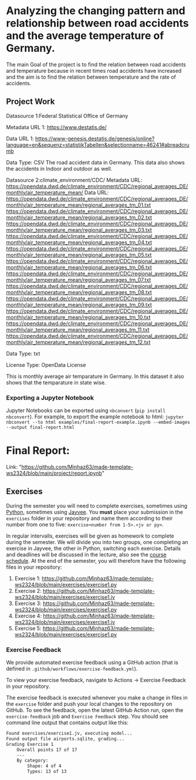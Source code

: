 # Analyzing the changing pattern and relationship between road accidents and the average temperature of Germany.

The main Goal of the project is to find the relation between road accidents and temperature because in recent times road accidents have increased and the aim is to find the relation between temperature and the rate of accidents.

## Project Work
Datasource 1:Federal Statistical Office of Germany

Metadata URL 1: https://www.destatis.de/

Data URL 1: https://www-genesis.destatis.de/genesis/online?language=en&sequenz=statistikTabellen&selectionname=46241#abreadcrumb

Data Type: CSV The road accident data in Germany. This data also shows the accidents in Indoor and outdoor as well.

Datasource 2:climate_environment/CDC/
Metadata URL: https://opendata.dwd.de/climate_environment/CDC/regional_averages_DE/monthly/air_temperature_mean/
Data URL: https://opendata.dwd.de/climate_environment/CDC/regional_averages_DE/monthly/air_temperature_mean/regional_averages_tm_01.txt https://opendata.dwd.de/climate_environment/CDC/regional_averages_DE/monthly/air_temperature_mean/regional_averages_tm_02.txt https://opendata.dwd.de/climate_environment/CDC/regional_averages_DE/monthly/air_temperature_mean/regional_averages_tm_03.txt https://opendata.dwd.de/climate_environment/CDC/regional_averages_DE/monthly/air_temperature_mean/regional_averages_tm_04.txt https://opendata.dwd.de/climate_environment/CDC/regional_averages_DE/monthly/air_temperature_mean/regional_averages_tm_05.txt https://opendata.dwd.de/climate_environment/CDC/regional_averages_DE/monthly/air_temperature_mean/regional_averages_tm_06.txt https://opendata.dwd.de/climate_environment/CDC/regional_averages_DE/monthly/air_temperature_mean/regional_averages_tm_07.txt https://opendata.dwd.de/climate_environment/CDC/regional_averages_DE/monthly/air_temperature_mean/regional_averages_tm_08.txt https://opendata.dwd.de/climate_environment/CDC/regional_averages_DE/monthly/air_temperature_mean/regional_averages_tm_09.txt https://opendata.dwd.de/climate_environment/CDC/regional_averages_DE/monthly/air_temperature_mean/regional_averages_tm_10.txt https://opendata.dwd.de/climate_environment/CDC/regional_averages_DE/monthly/air_temperature_mean/regional_averages_tm_11.txt https://opendata.dwd.de/climate_environment/CDC/regional_averages_DE/monthly/air_temperature_mean/regional_averages_tm_12.txt

Data Type: txt

License Type: OpenData License

This is monthly average air temparature in Germany. In this dataset it also shows that the temparature in state wise.

### Exporting a Jupyter Notebook
Jupyter Notebooks can be exported using `nbconvert` (`pip install nbconvert`). For example, to export the example notebook to html: `jupyter nbconvert --to html examples/final-report-example.ipynb --embed-images --output final-report.html`

# Final Report: 
Link: "https://github.com/Minhaz63/made-template-ws2324/blob/main/project/report.ipynb"

## Exercises
During the semester you will need to complete exercises, sometimes using [Python](https://www.python.org/), sometimes using [Jayvee](https://github.com/jvalue/jayvee). You **must** place your submission in the `exercises` folder in your repository and name them according to their number from one to five: `exercise<number from 1-5>.<jv or py>`.

In regular intervalls, exercises will be given as homework to complete during the semester. We will divide you into two groups, one completing an exercise in Jayvee, the other in Python, switching each exercise. Details and deadlines will be discussed in the lecture, also see the [course schedule](https://made.uni1.de/). At the end of the semester, you will therefore have the following files in your repository:

1. Exercise 1: https://github.com/Minhaz63/made-template-ws2324/blob/main/exercises/exercise1.py
2. Exercise 2: https://github.com/Minhaz63/made-template-ws2324/blob/main/exercises/exercise1.jv
3. Exercise 3: https://github.com/Minhaz63/made-template-ws2324/blob/main/exercises/exercise1.py
4. Exercise 4: https://github.com/Minhaz63/made-template-ws2324/blob/main/exercises/exercise1.jv
5. Exercise 5: https://github.com/Minhaz63/made-template-ws2324/blob/main/exercises/exercise1.py

### Exercise Feedback
We provide automated exercise feedback using a GitHub action (that is defined in `.github/workflows/exercise-feedback.yml`). 

To view your exercise feedback, navigate to Actions -> Exercise Feedback in your repository.

The exercise feedback is executed whenever you make a change in files in the `exercise` folder and push your local changes to the repository on GitHub. To see the feedback, open the latest GitHub Action run, open the `exercise-feedback` job and `Exercise Feedback` step. You should see command line output that contains output like this:

```sh
Found exercises/exercise1.jv, executing model...
Found output file airports.sqlite, grading...
Grading Exercise 1
	Overall points 17 of 17
	---
	By category:
		Shape: 4 of 4
		Types: 13 of 13
```
